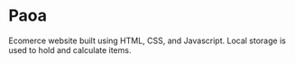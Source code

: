 # Paoa
Ecomerce website built using HTML, CSS, and Javascript. Local storage is used to hold and calculate items. 
